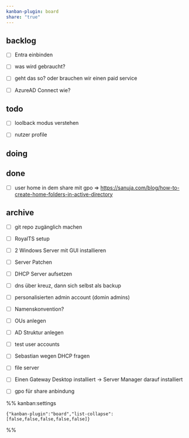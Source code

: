 ```yaml
---
kanban-plugin: board
share: "true"
---
```


## backlog

- [ ] Entra einbinden
- [ ] was wird gebraucht?
- [ ] geht das so? oder brauchen wir einen paid service
- [ ] AzureAD Connect wie?


## todo

- [ ] loolback modus verstehen
- [ ] nutzer profile


## doing



## done

- [ ] user home in dem share mit gpo => https://sanuja.com/blog/how-to-create-home-folders-in-active-directory


## archive

- [ ] git repo zugänglich machen
- [ ] RoyalTS setup
- [ ] 2 Windows Server mit GUI installieren
- [ ] Server Patchen
- [ ] DHCP Server aufsetzen
- [ ] dns über kreuz, dann sich selbst als backup
- [ ] personalisierten admin account (domin admins)
- [ ] Namenskonvention?
- [ ] OUs anlegen
- [ ] AD Struktur anlegen
- [ ] test user accounts
- [ ] Sebastian wegen DHCP fragen
- [ ] file server
- [ ] Einen Gateway Desktop installiert -> Server Manager darauf installiert
- [ ] gpo für share anbindung




%% kanban:settings
```
{"kanban-plugin":"board","list-collapse":[false,false,false,false,false]}
```
%%